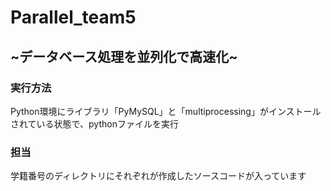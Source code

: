 # Parallel_team5
## ~データベース処理を並列化で高速化~

### 実行方法
Python環境にライブラリ「PyMySQL」と「multiprocessing」がインストールされている状態で、pythonファイルを実行

### 担当
学籍番号のディレクトリにそれぞれが作成したソースコードが入っています

